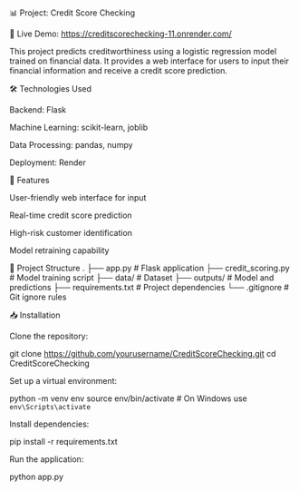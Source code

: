 📊 Project: Credit Score Checking

🔗 Live Demo: https://creditscorechecking-11.onrender.com/

This project predicts creditworthiness using a logistic regression model trained on financial data. It provides a web interface for users to input their financial information and receive a credit score prediction.

🛠️ Technologies Used

Backend: Flask

Machine Learning: scikit-learn, joblib

Data Processing: pandas, numpy

Deployment: Render

🚀 Features

User-friendly web interface for input

Real-time credit score prediction

High-risk customer identification

Model retraining capability

📂 Project Structure
.
├── app.py              # Flask application
├── credit_scoring.py   # Model training script
├── data/               # Dataset
├── outputs/            # Model and predictions
├── requirements.txt    # Project dependencies
└── .gitignore          # Git ignore rules

📥 Installation

Clone the repository:

git clone https://github.com/yourusername/CreditScoreChecking.git
cd CreditScoreChecking


Set up a virtual environment:

python -m venv env
source env/bin/activate  # On Windows use `env\Scripts\activate`


Install dependencies:

pip install -r requirements.txt


Run the application:

python app.py
